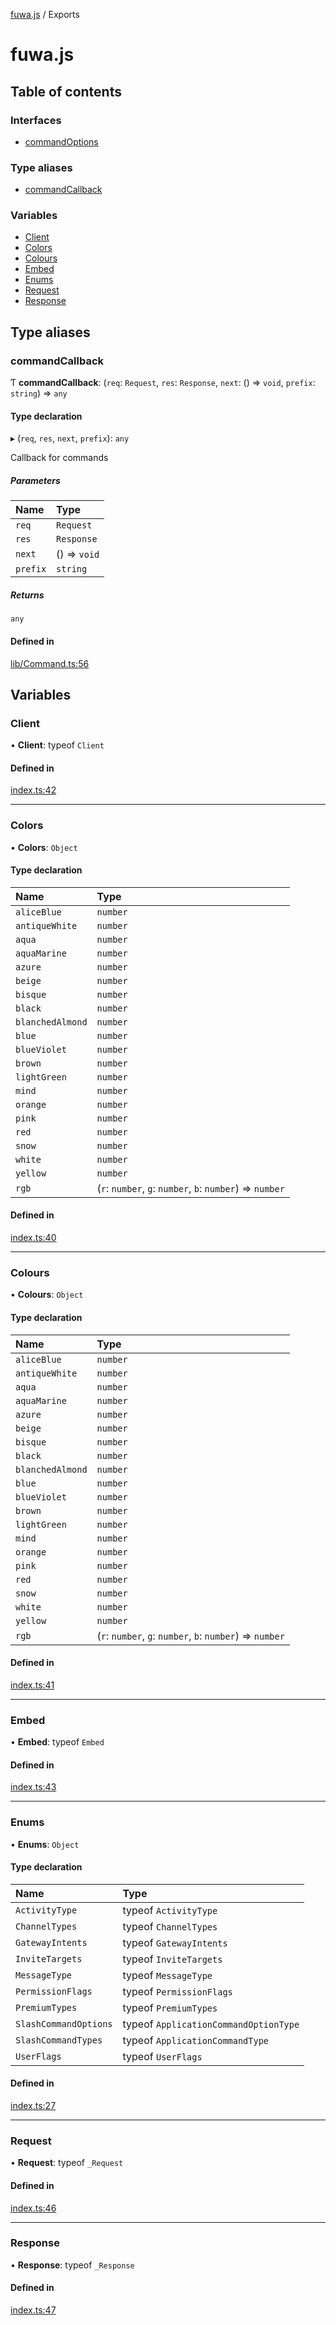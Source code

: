 [fuwa.js](README.md) / Exports

# fuwa.js

## Table of contents

### Interfaces

- [commandOptions](interfaces/commandOptions.md)

### Type aliases

- [commandCallback](modules.md#commandcallback)

### Variables

- [Client](modules.md#client)
- [Colors](modules.md#colors)
- [Colours](modules.md#colours)
- [Embed](modules.md#embed)
- [Enums](modules.md#enums)
- [Request](modules.md#request)
- [Response](modules.md#response)

## Type aliases

### commandCallback

Ƭ **commandCallback**: (`req`: `Request`, `res`: `Response`, `next`: () => `void`, `prefix`: `string`) => `any`

#### Type declaration

▸ (`req`, `res`, `next`, `prefix`): `any`

Callback for commands

##### Parameters

| Name | Type |
| :------ | :------ |
| `req` | `Request` |
| `res` | `Response` |
| `next` | () => `void` |
| `prefix` | `string` |

##### Returns

`any`

#### Defined in

[lib/Command.ts:56](https://github.com/Fuwajs/Fuwa.js/blob/7272137/src/lib/Command.ts#L56)

## Variables

### Client

• **Client**: typeof `Client`

#### Defined in

[index.ts:42](https://github.com/Fuwajs/Fuwa.js/blob/7272137/src/index.ts#L42)

___

### Colors

• **Colors**: `Object`

#### Type declaration

| Name | Type |
| :------ | :------ |
| `aliceBlue` | `number` |
| `antiqueWhite` | `number` |
| `aqua` | `number` |
| `aquaMarine` | `number` |
| `azure` | `number` |
| `beige` | `number` |
| `bisque` | `number` |
| `black` | `number` |
| `blanchedAlmond` | `number` |
| `blue` | `number` |
| `blueViolet` | `number` |
| `brown` | `number` |
| `lightGreen` | `number` |
| `mind` | `number` |
| `orange` | `number` |
| `pink` | `number` |
| `red` | `number` |
| `snow` | `number` |
| `white` | `number` |
| `yellow` | `number` |
| `rgb` | (`r`: `number`, `g`: `number`, `b`: `number`) => `number` |

#### Defined in

[index.ts:40](https://github.com/Fuwajs/Fuwa.js/blob/7272137/src/index.ts#L40)

___

### Colours

• **Colours**: `Object`

#### Type declaration

| Name | Type |
| :------ | :------ |
| `aliceBlue` | `number` |
| `antiqueWhite` | `number` |
| `aqua` | `number` |
| `aquaMarine` | `number` |
| `azure` | `number` |
| `beige` | `number` |
| `bisque` | `number` |
| `black` | `number` |
| `blanchedAlmond` | `number` |
| `blue` | `number` |
| `blueViolet` | `number` |
| `brown` | `number` |
| `lightGreen` | `number` |
| `mind` | `number` |
| `orange` | `number` |
| `pink` | `number` |
| `red` | `number` |
| `snow` | `number` |
| `white` | `number` |
| `yellow` | `number` |
| `rgb` | (`r`: `number`, `g`: `number`, `b`: `number`) => `number` |

#### Defined in

[index.ts:41](https://github.com/Fuwajs/Fuwa.js/blob/7272137/src/index.ts#L41)

___

### Embed

• **Embed**: typeof `Embed`

#### Defined in

[index.ts:43](https://github.com/Fuwajs/Fuwa.js/blob/7272137/src/index.ts#L43)

___

### Enums

• **Enums**: `Object`

#### Type declaration

| Name | Type |
| :------ | :------ |
| `ActivityType` | typeof `ActivityType` |
| `ChannelTypes` | typeof `ChannelTypes` |
| `GatewayIntents` | typeof `GatewayIntents` |
| `InviteTargets` | typeof `InviteTargets` |
| `MessageType` | typeof `MessageType` |
| `PermissionFlags` | typeof `PermissionFlags` |
| `PremiumTypes` | typeof `PremiumTypes` |
| `SlashCommandOptions` | typeof `ApplicationCommandOptionType` |
| `SlashCommandTypes` | typeof `ApplicationCommandType` |
| `UserFlags` | typeof `UserFlags` |

#### Defined in

[index.ts:27](https://github.com/Fuwajs/Fuwa.js/blob/7272137/src/index.ts#L27)

___

### Request

• **Request**: typeof `_Request`

#### Defined in

[index.ts:46](https://github.com/Fuwajs/Fuwa.js/blob/7272137/src/index.ts#L46)

___

### Response

• **Response**: typeof `_Response`

#### Defined in

[index.ts:47](https://github.com/Fuwajs/Fuwa.js/blob/7272137/src/index.ts#L47)
